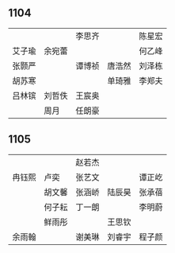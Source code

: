 ## 1104
|     |     |     |     |     |
| --- | --- | --- | --- | --- |
|  |  | 李思齐 |  | 陈星宏 |
| 艾子瑜 | 余宛蕾 |  |  | 何乙峰 |
| 张颢严 |  | 谭博祯 | 唐浩然 | 刘泽栋 |
| 胡苏寒 |  |  | 单琦雅 | 李郑夫 |
| 吕林镔 | 刘哲佚 | 王宸奥 |  |  |
|  | 周月 | 任朗豪 |  |  |

## 1105
|     |     |     |     |     |
| --- | --- | --- | --- | --- |
|  |  | 赵若杰 |  |  |
| 冉钰熙 | 卢奕 | 张艺文 |  | 谭正屹 |
|  | 胡文馨 | 张涵峤 | 陆辰昊 | 张承蓓 |
|  | 何子耘 | 丁一朗 |  | 李明蔚 |
|  | 鲜雨彤 |  | 王思钦 |  |
| 余雨翰 |  | 谢美琳 | 刘睿宇 | 程子颜 |

